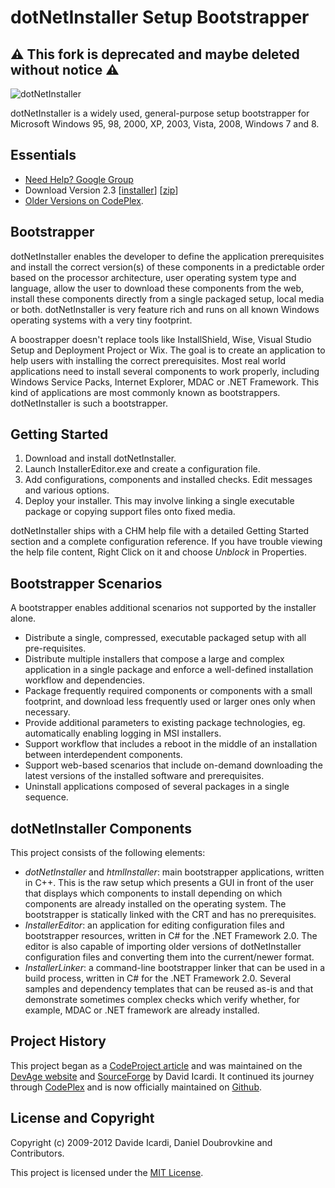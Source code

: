 dotNetInstaller Setup Bootstrapper
==================================

:warning: **This fork is deprecated and maybe deleted without notice** :warning:
-------------------------------------------------------------------------------

![dotNetInstaller](https://github.com/dblock/dotnetinstaller/raw/master/Documentation/Images/Logo.gif)

dotNetInstaller is a widely used, general-purpose setup bootstrapper for Microsoft Windows 95, 98, 2000, XP, 2003, Vista, 2008, Windows 7 and 8.

Essentials
----------

* [Need Help? Google Group](http://groups.google.com/group/dotnetinstaller)
* Download Version 2.3
  [[installer](http://code.dblock.org/downloads/dotnetinstaller/dotNetInstaller.2.3.msi)]
  [[zip](http://code.dblock.org/downloads/dotnetinstaller/dotNetInstaller.2.3.zip)]
* [Older Versions on CodePlex](http://dotnetinstaller.codeplex.com/).

Bootstrapper
------------

dotNetInstaller enables the developer to define the application prerequisites and install the correct version(s) of these components in a predictable order based on the processor architecture, user operating system type and language, allow the user to download these components from the web, install these components directly from a single packaged setup, local media or both. dotNetInstaller is very feature rich and runs on all known Windows operating systems with a very tiny footprint.

A boostrapper doesn't replace tools like InstallShield, Wise, Visual Studio Setup and Deployment Project or Wix. The goal is to create an application to help users with installing the correct prerequisites. Most real world applications need to install several components to work properly, including Windows Service Packs, Internet Explorer, MDAC or .NET Framework. This kind of applications are most commonly known as bootstrappers. dotNetInstaller is such a bootstrapper.

Getting Started
---------------

1. Download and install dotNetInstaller.
2. Launch InstallerEditor.exe and create a configuration file.
3. Add configurations, components and installed checks. Edit messages and various options.
4. Deploy your installer. This may involve linking a single executable package or copying support files onto fixed media.

dotNetInstaller ships with a CHM help file with a detailed Getting Started section and a complete configuration reference. If you have trouble viewing the help file content, Right Click on it and choose *Unblock* in Properties.

Bootstrapper Scenarios
----------------------

A bootstrapper enables additional scenarios not supported by the installer alone.

* Distribute a single, compressed, executable packaged setup with all pre-requisites.
* Distribute multiple installers that compose a large and complex application in a single package and enforce a well-defined installation workflow and dependencies.
* Package frequently required components or components with a small footprint, and download less frequently used or larger ones only when necessary.
* Provide additional parameters to existing package technologies, eg. automatically enabling logging in MSI installers.
* Support workflow that includes a reboot in the middle of an installation between interdependent components.
* Support web-based scenarios that include on-demand downloading the latest versions of the installed software and prerequisites.
* Uninstall applications composed of several packages in a single sequence.

dotNetInstaller Components
--------------------------

This project consists of the following elements:

* *dotNetInstaller* and *htmlInstaller*: main bootstrapper applications, written in C++. This is the raw setup which presents a GUI in front of the user that displays which components to install depending on which components are already installed on the operating system. The bootstrapper is statically linked with the CRT and has no prerequisites.
* *InstallerEditor*: an application for editing configuration files and bootstrapper resources, written in C# for the .NET Framework 2.0. The editor is also capable of importing older versions of dotNetInstaller configuration files and converting them into the current/newer format.
* *InstallerLinker*: a command-line bootstrapper linker that can be used in a build process, written in C# for the .NET Framework 2.0.
Several samples and dependency templates that can be reused as-is and that demonstrate sometimes complex checks which verify whether, for example, MDAC or .NET framework are already installed.

Project History
---------------

This project began as a [CodeProject article](http://www.codeproject.com/KB/install/dotNetInstaller.aspx) and was maintained on the [DevAge website](http://www.devage.com/) and [SourceForge](https://sourceforge.net/projects/dotnetinstaller) by David Icardi. It continued its journey through [CodePlex](http://dotnetinstaller.codeplex.com) and is now officially maintained on [Github](https://github.com/dblock/dotnetinstaller).

License and Copyright
---------------------

Copyright (c) 2009-2012 Davide Icardi, Daniel Doubrovkine and Contributors.

This project is licensed under the [MIT License](https://github.com/dblock/dotnetinstaller/blob/master/LICENSE).

